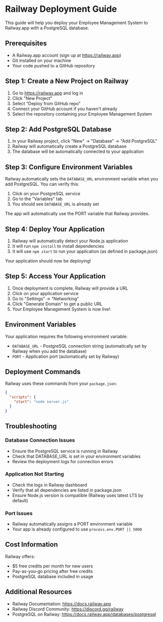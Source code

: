 # Railway Deployment Guide

This guide will help you deploy your Employee Management System to Railway.app with a PostgreSQL database.

## Prerequisites
- A Railway.app account (sign up at https://railway.app)
- Git installed on your machine
- Your code pushed to a GitHub repository

## Step 1: Create a New Project on Railway

1. Go to https://railway.app and log in
2. Click "New Project"
3. Select "Deploy from GitHub repo"
4. Connect your GitHub account if you haven't already
5. Select the repository containing your Employee Management System

## Step 2: Add PostgreSQL Database

1. In your Railway project, click "New" → "Database" → "Add PostgreSQL"
2. Railway will automatically create a PostgreSQL database
3. The database will be automatically connected to your application

## Step 3: Configure Environment Variables

Railway automatically sets the `DATABASE_URL` environment variable when you add PostgreSQL. You can verify this:

1. Click on your PostgreSQL service
2. Go to the "Variables" tab
3. You should see `DATABASE_URL` is already set

The app will automatically use the PORT variable that Railway provides.

## Step 4: Deploy Your Application

1. Railway will automatically detect your Node.js application
2. It will run `npm install` to install dependencies
3. It will use `npm start` to run your application (as defined in package.json)

Your application should now be deploying!

## Step 5: Access Your Application

1. Once deployment is complete, Railway will provide a URL
2. Click on your application service
3. Go to "Settings" → "Networking" 
4. Click "Generate Domain" to get a public URL
5. Your Employee Management System is now live!

## Environment Variables

Your application requires the following environment variable:

- `DATABASE_URL` - PostgreSQL connection string (automatically set by Railway when you add the database)
- `PORT` - Application port (automatically set by Railway)

## Deployment Commands

Railway uses these commands from your `package.json`:

```json
{
  "scripts": {
    "start": "node server.js"
  }
}
```

## Troubleshooting

### Database Connection Issues
- Ensure the PostgreSQL service is running in Railway
- Check that DATABASE_URL is set in your environment variables
- Review the deployment logs for connection errors

### Application Not Starting
- Check the logs in Railway dashboard
- Verify that all dependencies are listed in package.json
- Ensure Node.js version is compatible (Railway uses latest LTS by default)

### Port Issues
- Railway automatically assigns a PORT environment variable
- Your app is already configured to use `process.env.PORT || 5000`

## Cost Information

Railway offers:
- $5 free credits per month for new users
- Pay-as-you-go pricing after free credits
- PostgreSQL database included in usage

## Additional Resources

- Railway Documentation: https://docs.railway.app
- Railway Discord Community: https://discord.gg/railway
- PostgreSQL on Railway: https://docs.railway.app/databases/postgresql
